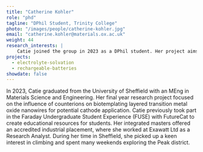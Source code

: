 ```yaml
---
title: "Catherine Kohler"
role: "phd"
tagline: "DPhil Student, Trinity College"
photo: "/images/people/catherine-kohler.jpg"
email: "catherine.kohler@materials.ox.ac.uk"
weight: 44
research_interests: |
    Catie joined the group in 2023 as a DPhil student. Her project aims to explore the composition of the battery electrolyte impacts on performance, such as electrochemical stability window and chemical compatibility with battery electrode materials. This research will involve studying the solid-electrolyte interface using a range of different techniques and approaches. The aim of this work will be to further the understanding of battery degradation to assist with the development of more sustainable batteries. Catie has a broad interest in battery science research and hopes to involved in outreach projects for materials science and battery technology to promote interest in sustainability in STEM. 
projects:
  - electrolyte-solvation
  - rechargeable-batteries
showdate: false
---
```


In 2023, Catie graduated from the University of Sheffield with an MEng in Materials Science and Engineering. Her final year research project focused on the influence of counterions on biotemplating layered transition metal oxide nanowires for potential cathode application. Catie previously took part in the Faraday Undergraduate Student Experience (FUSE) with FutureCat to create educational resources for students. Her integrated masters offered an accredited industrial placement, where she worked at Exawatt Ltd as a Research Analyst. During her time in Sheffield, she picked up a keen interest in climbing and spent many weekends exploring the Peak district.
